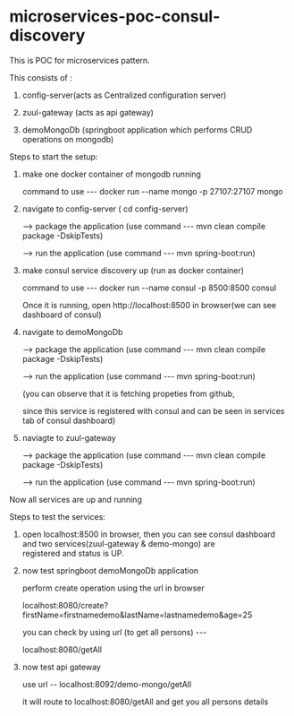 # microservices-poc-consul-discovery
This is POC for microservices pattern.

This consists of :

1. config-server(acts as Centralized configuration server)

2. zuul-gateway (acts as api gateway)

3. demoMongoDb (springboot application which performs CRUD operations on mongodb)


Steps to start the setup:

1. make one docker container of mongodb running

    command to use ---    docker run --name mongo -p 27107:27107 mongo
  
2. navigate to config-server ( cd config-server)
  
    --> package the application (use command --- mvn clean compile package -DskipTests)
  
    --> run the application (use command --- mvn spring-boot:run)

3. make consul service discovery up (run as docker container)

      command to use ---  docker run --name consul -p 8500:8500 consul
      
      Once it is running, open http://localhost:8500 in browser(we can see dashboard of consul)
  
4. navigate to demoMongoDb

    --> package the application (use command --- mvn clean compile package -DskipTests)
  
    --> run the application (use command --- mvn spring-boot:run)
    
    (you can observe that it is fetching propeties from github,
      
      since this service is registered with consul and can be seen in services tab of consul dashboard)
  
5. naviagte to zuul-gateway

   --> package the application (use command --- mvn clean compile package -DskipTests)
  
   --> run the application (use command --- mvn spring-boot:run)
  
  
Now all services are up and running


Steps to test the services:


1)   open localhost:8500 in browser, then you can see consul dashboard and two services(zuul-gateway & demo-mongo) are            
     registered and status is UP.

2)   now test springboot demoMongoDb application 
  
     perform create operation using the url in browser
  
     localhost:8080/create?firstName=firstnamedemo&lastName=lastnamedemo&age=25
  
     you can check by using url (to get all persons) --- 
  
     localhost:8080/getAll
  
3)   now test api gateway 

     use url -- localhost:8092/demo-mongo/getAll
   
     it will route to localhost:8080/getAll and get you all persons details

